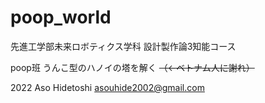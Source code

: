 # poop_world

先進工学部未来ロボティクス学科 設計製作論3知能コース 

poop班
うんこ型のハノイの塔を解く
~~（←ベトナム人に謝れ）~~

2022 Aso Hidetoshi asouhide2002@gmail.com
